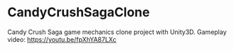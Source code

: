 # CandyCrushSagaClone
Candy Crush Saga game mechanics clone project with Unity3D.
Gameplay video: https://youtu.be/fpXhYA87LXc

